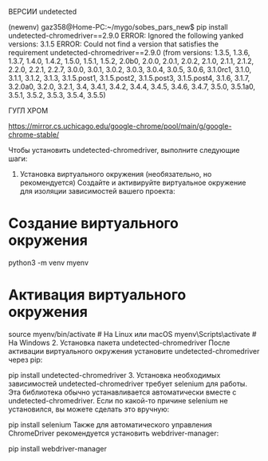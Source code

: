 ВЕРСИИ undetected

(newenv) gaz358@Home-PC:~/mygo/sobes_pars_new$ pip install undetected-chromedriver==2.9.0
ERROR: Ignored the following yanked versions: 3.1.5
ERROR: Could not find a version that satisfies the requirement undetected-chromedriver==2.9.0 (from versions: 1.3.5, 1.3.6, 1.3.7, 1.4.0, 1.4.2, 1.5.0, 1.5.1, 1.5.2, 2.0b0, 2.0.0, 2.0.1, 2.0.2, 2.1.0, 2.1.1, 2.1.2, 2.2.0, 2.2.1, 2.2.7, 3.0.0, 3.0.1, 3.0.2, 3.0.3, 3.0.4, 3.0.5, 3.0.6, 3.1.0rc1, 3.1.0, 3.1.1, 3.1.2, 3.1.3, 3.1.5.post1, 3.1.5.post2, 3.1.5.post3, 3.1.5.post4, 3.1.6, 3.1.7, 3.2.0a0, 3.2.0, 3.2.1, 3.4, 3.4.1, 3.4.2, 3.4.4, 3.4.5, 3.4.6, 3.4.7, 3.5.0, 3.5.1a0, 3.5.1, 3.5.2, 3.5.3, 3.5.4, 3.5.5)

ГУГЛ ХРОМ

https://mirror.cs.uchicago.edu/google-chrome/pool/main/g/google-chrome-stable/

Чтобы установить undetected-chromedriver, выполните следующие шаги:

1. Установка виртуального окружения (необязательно, но рекомендуется)
Создайте и активируйте виртуальное окружение для изоляции зависимостей вашего проекта:

# Создание виртуального окружения
python3 -m venv myenv

# Активация виртуального окружения
source myenv/bin/activate  # На Linux или macOS
myenv\Scripts\activate  # На Windows
2. Установка пакета undetected-chromedriver
После активации виртуального окружения установите undetected-chromedriver через pip:

pip install undetected-chromedriver
3. Установка необходимых зависимостей
undetected-chromedriver требует selenium для работы. Эта библиотека обычно устанавливается автоматически вместе с undetected-chromedriver. Если по какой-то причине selenium не установился, вы можете сделать это вручную:

pip install selenium
Также для автоматического управления ChromeDriver рекомендуется установить webdriver-manager:

pip install webdriver-manager





